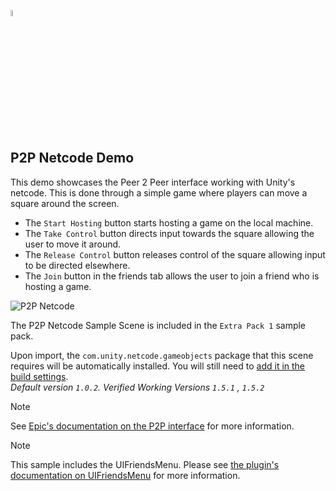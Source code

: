 <a href="/com.playeveryware.eos/README.md"><img src="/com.playeveryware.eos/Documentation~/images/PlayEveryWareLogo.gif" alt="README.md" width="5%"/></a>

## **P2P Netcode Demo**
This demo showcases the Peer 2 Peer interface working with Unity's netcode. This is done through a simple game where players can move a square around the screen.
- The ``Start Hosting`` button starts hosting a game on the local machine.
- The ``Take Control`` button directs input towards the square allowing the user to move it around.
- The ``Release Control`` button releases control of the square allowing input to be directed elsewhere.
- The ``Join`` button in the friends tab allows the user to join a friend who is hosting a game.

![P2P Netcode](../images/eos_sdk_p2p_netcode.png)

The P2P Netcode Sample Scene is included in the `Extra Pack 1` sample pack.  

Upon import, the `com.unity.netcode.gameobjects` package that this scene requires will be automatically installed. You will still need to <a href="/com.playeveryware.eos/README.md#importing-samples">add it in the build settings</a>.   
*Default version `1.0.2`.  Verified Working Versions `1.5.1` , `1.5.2`*  

> [!NOTE]
> See [Epic's documentation on the P2P interface](https://dev.epicgames.com/docs/game-services/p-2-p) for more information.

> [!NOTE]
> This sample includes the UIFriendsMenu. Please see [the plugin's documentation on UIFriendsMenu](../uifriendsmenu.md) for more information.